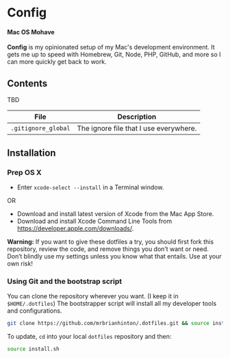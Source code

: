 # Config
#### Mac OS Mohave

**Config** is my opinionated setup of my Mac's development environment. It gets me up to speed with Homebrew, Git, Node, PHP, GitHub, and more so I can more quickly get back to work.

## Contents

TBD

| File | Description |
| --- | --- |
| `.gitignore_global` | The ignore file that I use everywhere. |


## Installation

### Prep OS X

- Enter `xcode-select --install` in a Terminal window.

OR

- Download and install latest version of Xcode from the Mac App Store.
- Download and install Xcode Command Line Tools from <https://developer.apple.com/downloads/>.

**Warning:** If you want to give these dotfiles a try, you should first fork this repository, review the code, and remove things you don’t want or need. Don’t blindly use my settings unless you know what that entails. Use at your own risk!


### Using Git and the bootstrap script

You can clone the repository wherever you want. (I keep it in `$HOME/.dotfiles`) The bootstrapper script will install all my developer tools and configurations.

```bash
git clone https://github.com/mrbrianhinton/.dotfiles.git && source install.sh
```

To update, `cd` into your local `dotfiles` repository and then:

```bash
source install.sh
```



